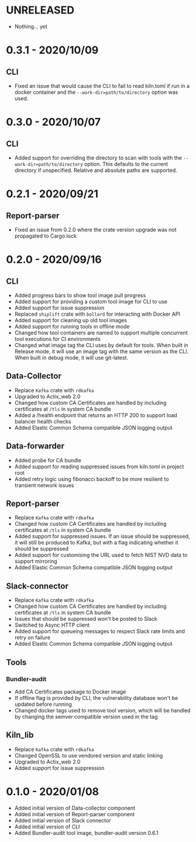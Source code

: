 # UNRELEASED
* Nothing... yet
# 0.3.1 - 2020/10/09
## CLI
* Fixed an issue that would cause the CLI to fail to read kiln.toml if run in a docker container and the `--work-dir=path/to/directory` option was used.

# 0.3.0 - 2020/10/07
## CLI
* Added support for overriding the directory to scan with tools with the `--work-dir=path/to/directory` option. This defaults to the current directory if unspecified. Relative and absolute paths are supported.

# 0.2.1 - 2020/09/21
## Report-parser
* Fixed an issue from 0.2.0 where the crate version upgrade was not propagated to Cargo.lock

# 0.2.0 - 2020/09/16

## CLI
* Added progress bars to show tool image pull progress
* Added support for providing a custom tool image for CLI to use 
* Added support for issue suppression
* Replaced `shiplift` crate with `bollard` for interacting with Docker API
* Added support for cleaning up old tool images
* Added support for running tools in offline mode
* Changed how tool containers are named to support multiple concurrent tool executions for CI environments
* Changed what image tag the CLI uses by default for tools. When built in Release mode, it will use an image tag with the same version as the CLI. When built in debug mode, it will use git-latest.

## Data-Collector
* Replace `Kafka` crate with `rdkafka`
* Upgraded to Actix_web 2.0
* Changed how custom CA Certificates are handled by including certificates at `/tls` in system CA bundle
* Added a /health endpoint that returns an HTTP 200 to support load balancer health checks
* Added Elastic Common Schema compatible JSON logging output

## Data-forwarder
* Added probe for CA bundle
* Added support for reading suppressed issues from kiln.toml in project root
* Added retry logic using fibonacci backoff to be more resilient to transient network issues

## Report-parser
* Replace `Kafka` crate with `rdkafka`
* Changed how custom CA Certificates are handled by including certificates at `/tls` in system CA bundle
* Added support for suppressed issues. If an issue should be suppressed, it will still be produced to Kafka, but with a flag indicating whether it should be suppressed
* Added support for customising the URL used to fetch NIST NVD data to support mirroring
* Added Elastic Common Schema compatible JSON logging output

## Slack-connector
* Replace `Kafka` crate with `rdkafka`
* Changed how custom CA Certificates are handled by including certificates at `/tls` in system CA bundle
* Issues that should be suppressed won't be posted to Slack
* Switched to Async HTTP client
* Added support for queueing messages to respect Slack rate limits and retry on failure
* Added Elastic Common Schema compatible JSON logging output

## Tools
### Bundler-audit
* Add CA Certificates package to Docker image
* If offline flag is provided by CLI, the vulnerability database won't be updated before running
* Changed docker tags used to remove tool version, which will be handled by changing the semver compatible version used in the tag

## Kiln_lib
* Replace `Kafka` crate with `rdkafka`
* Changed OpenSSL to use vendored version and static linking
* Upgraded to Actix_web 2.0
* Added support for issue suppression

# 0.1.0 - 2020/01/08

* Added initial version of Data-collector component
* Added initial version of Report-parser component
* Added initial version of Slack connector
* Added initial version of CLI
* Added Bundler-audit tool image, bundler-audit version 0.6.1
